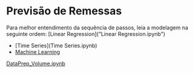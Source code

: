 # Previsão de Remessas
Para melhor entendimento da sequência de passos, leia a modelagem na seguinte ordem:
[Linear Regression]("Linear Regression.ipynb")
- [Time Series](Time Series.ipynb)
- [Machine Learning ](<Machine Learning.ipynb>)

[DataPrep_Volume.ipynb](DataPrep_Volume.ipynb)
